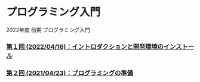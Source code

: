 # プログラミング入門

2022年度 前期 プログラミング入門

### [第１回 (2022/04/16)：イントロダクションと開発環境のインストール](01/)

### [第２回 (2021/04/23)：プログラミングの準備](02/)

